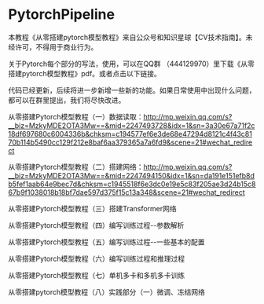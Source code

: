 # PytorchPipeline

本教程《从零搭建pytorch模型教程》来自公众号和知识星球【CV技术指南】。未经许可，不得用于商业行为。

关于Pytorch每个部分的写法，使用，可以在QQ群 （444129970）里下载《从零搭建pytorch模型教程》pdf。或者点击以下链接。


代码已经更新，后续将进一步新增一些新的功能。如果日常使用中出现什么问题，都可以在群里提出，我们将尽快改进。


从零搭建Pytorch模型教程（一）数据读取：http://mp.weixin.qq.com/s?__biz=MzkyMDE2OTA3Mw==&mid=2247493728&idx=1&sn=3a30e67a71f2c18df697680c6004336b&chksm=c194577ef6e3de68e47294d8121c4f43c8170b114b5490cc129f212e8baf6aa379365a7a6fd9&scene=21#wechat_redirect

从零搭建Pytorch模型教程（二）搭建网络：http://mp.weixin.qq.com/s?__biz=MzkyMDE2OTA3Mw==&mid=2247494150&idx=1&sn=da191e151efb8db5fef1aab64e9bec7d&chksm=c1945518f6e3dc0e19e5c83f205ae3d24b15c867b9f1038018b18bf7dae597d375f15c13a348&scene=21#wechat_redirect

从零搭建Pytorch模型教程（三）搭建Transformer网络

从零搭建Pytorch模型教程（四）编写训练过程--参数解析

从零搭建Pytorch模型教程（五）编写训练过程--一些基本的配置

从零搭建Pytorch模型教程（六）编写训练过程和推理过程

从零搭建Pytorch模型教程（七）单机多卡和多机多卡训练

从零搭建pytorch模型教程（八）实践部分（一）微调、冻结网络

